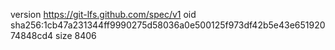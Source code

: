 version https://git-lfs.github.com/spec/v1
oid sha256:1cb47a231344ff9990275d58036a0e500125f973df42b5e43e65192074848cd4
size 8406
